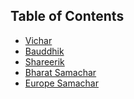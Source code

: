 ## Table of Contents

* [Vichar]
* [Bauddhik]
* [Shareerik]
* [Bharat Samachar]
* [Europe Samachar]






[Vichar]: #vichar
[Bauddhik]: #Bauddhik
[Shareerik]: Shareerik
[Bharat Samachar]: #bharat-samachar
[Europe Samachar]: #europe-samachar


